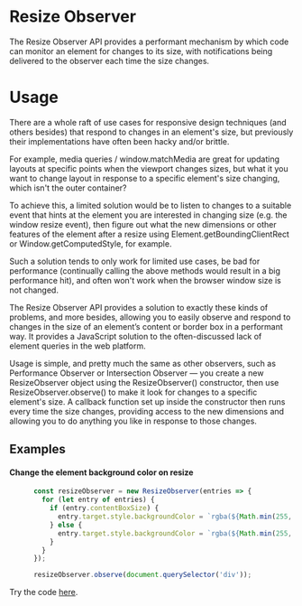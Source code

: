 # Resize Observer
The Resize Observer API provides a performant mechanism by which code can monitor an element for changes to its size, with notifications being delivered to the observer each time the size changes.

# Usage
There are a whole raft of use cases for responsive design techniques (and others besides) that respond to changes in an element's size, but previously their implementations have often been hacky and/or brittle.

For example, media queries / window.matchMedia are great for updating layouts at specific points when the viewport changes sizes, but what it you want to change layout in response to a specific element's size changing, which isn't the outer container?

To achieve this, a limited solution would be to listen to changes to a suitable event that hints at the element you are interested in changing size (e.g. the window resize event), then figure out what the new dimensions or other features of the element after a resize using Element.getBoundingClientRect or Window.getComputedStyle, for example.

Such a solution tends to only work for limited use cases, be bad for performance (continually calling the above methods would result in a big performance hit), and often won't work when the browser window size is not changed.

The Resize Observer API provides a solution to exactly these kinds of problems, and more besides, allowing you to easily observe and respond to changes in the size of an element’s content or border box in a performant way. It provides a JavaScript solution to the often-discussed lack of element queries in the web platform.

Usage is simple, and pretty much the same as other observers, such as Performance Observer or Intersection Observer — you create a new ResizeObserver object using the ResizeObserver() constructor, then use ResizeObserver.observe() to make it look for changes to a specific element's size. A callback function set up inside the constructor then runs every time the size changes, providing access to the new dimensions and allowing you to do anything you like in response to those changes.

## Examples
#### Change the element background color on resize

```js
      const resizeObserver = new ResizeObserver(entries => {
        for (let entry of entries) {
          if (entry.contentBoxSize) {
            entry.target.style.backgroundColor = `rgba(${Math.min(255, (entry.contentBoxSize.inlineSize))}, 44,44,1)`;
          } else {
            entry.target.style.backgroundColor = `rgba(${Math.min(255, (entry.contentRect.width))}, 44,44,${Math.min(1, (entry.contentRect.width/400))})`;
          }
        }
      });

      resizeObserver.observe(document.querySelector('div'));

```
Try the code [here](https://jsfiddle.net/zo6w8rp7/5/).